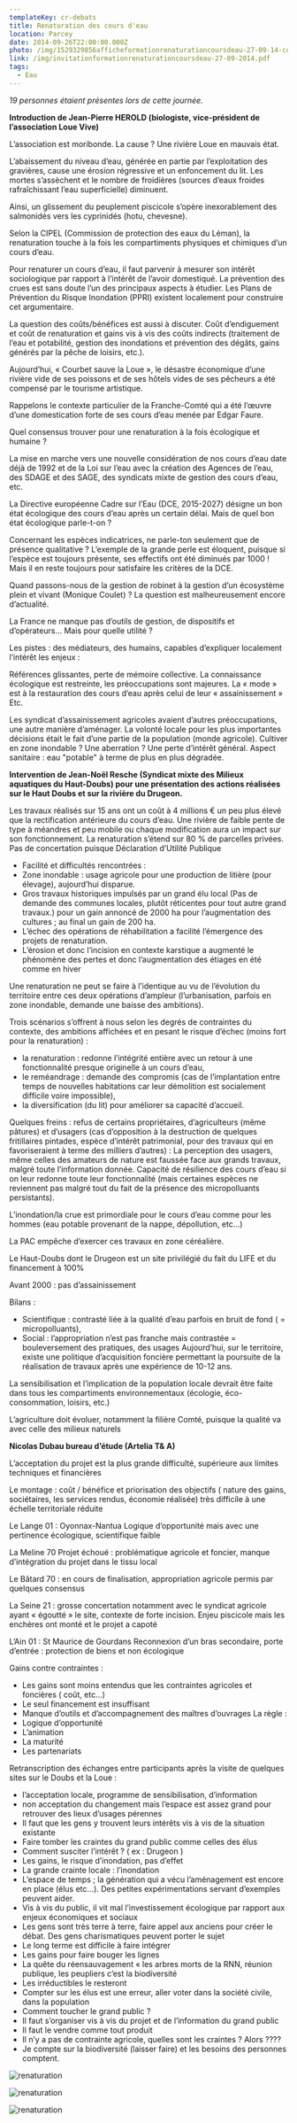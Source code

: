 ```yaml
---
templateKey: cr-debats
title: Renaturation des cours d'eau
location: Parcey
date: 2014-09-26T22:00:00.000Z
photo: /img/1529329856afficheformationrenaturationcoursdeau-27-09-14-compress.png
link: /img/invitationformationrenaturationcoursdeau-27-09-2014.pdf
tags:
  - Eau
---
```

*19 personnes étaient présentes lors de cette journée.*

**Introduction de Jean-Pierre HEROLD (biologiste, vice-président de l’association Loue Vive)**

L’association est moribonde. La cause ? Une rivière Loue en mauvais état.

L’abaissement du niveau d’eau, générée en partie par l’exploitation des gravières, cause une érosion régressive et un enfoncement du lit. Les mortes s’assèchent et le nombre de froidières (sources d’eaux froides rafraîchissant l’eau superficielle) diminuent.

Ainsi, un glissement du peuplement piscicole s’opère inexorablement des salmonidés vers les cyprinidés (hotu, chevesne).

Selon la CIPEL (Commission de protection des eaux du Léman), la renaturation touche à la fois les compartiments physiques et chimiques d’un cours d’eau.

Pour renaturer un cours d’eau, il faut parvenir à mesurer son intérêt sociologique par rapport à l’intérêt de l’avoir domestiqué. La prévention des crues est sans doute l’un des principaux aspects à étudier. Les Plans de Prévention du Risque Inondation (PPRI) existent localement pour construire cet argumentaire.

La question des coûts/bénéfices est aussi à discuter. Coût d’endiguement et coût de renaturation et gains vis à vis des coûts indirects (traitement de l’eau et potabilité, gestion des inondations et prévention des dégâts, gains générés par la pêche de loisirs, etc.).

Aujourd’hui, « Courbet sauve la Loue », le désastre économique d’une rivière vide de ses poissons et de ses hôtels vides de ses pêcheurs a été compensé par le tourisme artistique.

Rappelons le contexte particulier de la Franche-Comté qui a été l’œuvre d’une domestication forte de ses cours d’eau menée par Edgar Faure.

Quel consensus trouver pour une renaturation à la fois écologique et humaine ?

La mise en marche vers une nouvelle considération de nos cours d’eau date déjà de 1992 et de la Loi sur l’eau avec la création des Agences de l’eau, des SDAGE et des SAGE, des syndicats mixte de gestion des cours d’eau, etc.

La Directive européenne Cadre sur l’Eau (DCE, 2015-2027) désigne un bon état écologique des cours d’eau après un certain délai. Mais de quel bon état écologique parle-t-on ?

Concernant les espèces indicatrices, ne parle-ton seulement que de présence qualitative ? L’exemple de la grande perle est éloquent, puisque si l’espèce est toujours présente, ses effectifs ont été diminués par 1000 ! Mais il en reste toujours pour satisfaire les critères de la DCE.

Quand passons-nous de la gestion de robinet à la gestion d’un écosystème plein et vivant (Monique Coulet) ? La question est malheureusement encore d’actualité.

La France ne manque pas d’outils de gestion, de dispositifs et d’opérateurs… Mais pour quelle utilité ?

Les pistes : des médiateurs, des humains, capables d’expliquer localement l’intérêt les enjeux :

Références glissantes, perte de mémoire collective. La connaissance écologique est restreinte, les préoccupations sont majeures. La « mode » est à la restauration des cours d’eau après celui de leur « assainissement » Etc.

Les syndicat d’assainissement agricoles avaient d’autres préoccupations, une autre manière d’aménager. La volonté locale pour les plus importantes décisions était le fait d’une partie de la population (monde agricole). Cultiver en zone inondable ? Une aberration ? Une perte d’intérêt général. Aspect sanitaire : eau "potable" à terme de plus en plus dégradée.

**Intervention de Jean-Noël Resche (Syndicat mixte des Milieux aquatiques du Haut-Doubs) pour une présentation des actions réalisées sur le Haut Doubs et sur la rivière du Drugeon.**

Les travaux réalisés sur 15 ans ont un coût à 4 millions € un peu plus élevé que la rectification antérieure du cours d’eau. Une rivière de faible pente de type à méandres et peu mobile ou chaque modification aura un impact sur son fonctionnement. La renaturation s’étend sur 80 % de parcelles privées. Pas de concertation puisque Déclaration d’Utilité Publique

* Facilité et difficultés rencontrées :
* Zone inondable : usage agricole pour une production de litière (pour élevage), aujourd’hui disparue.
* Gros travaux historiques impulsés par un grand élu local (Pas de demande des communes locales, plutôt réticentes pour tout autre grand travaux.) pour un gain annoncé de 2000 ha pour l’augmentation des cultures ; au final un gain de 200 ha.
* L’échec des opérations de réhabilitation a facilité l’émergence des projets de renaturation.
* L’érosion et donc l’incision en contexte karstique a augmenté le phénomène des pertes et donc l’augmentation des étiages en été comme en hiver

Une renaturation ne peut se faire à l’identique au vu de l’évolution du territoire entre ces deux opérations d’ampleur (l’urbanisation, parfois en zone inondable, demande une baisse des ambitions).

Trois scénarios s’offrent à nous selon les degrés de contraintes du contexte, des ambitions affichées et en pesant le risque d’échec (moins fort pour la renaturation) :

* la renaturation : redonne l’intégrité entière avec un retour à une fonctionnalité presque originelle à un cours d’eau,
* le reméandrage : demande des compromis (cas de l’implantation entre temps de nouvelles habitations car leur démolition est socialement difficile voire impossible),
* la diversification (du lit) pour améliorer sa capacité d’accueil.

Quelques freins : refus de certains propriétaires, d’agriculteurs (même pâtures) et d’usagers (cas d’opposition à la destruction de quelques fritillaires pintades, espèce d’intérêt patrimonial, pour des travaux qui en favoriseraient à terme des milliers d’autres) : La perception des usagers, même celles des amateurs de nature est faussée face aux grands travaux, malgré toute l’information donnée. Capacité de résilience des cours d’eau si on leur redonne toute leur fonctionnalité (mais certaines espèces ne reviennent pas malgré tout du fait de la présence des micropolluants persistants).

L’inondation/la crue est primordiale pour le cours d’eau comme pour les hommes (eau potable provenant de la nappe, dépollution, etc…)

La PAC empêche d’exercer ces travaux en zone céréalière.

Le Haut-Doubs dont le Drugeon est un site privilégié du fait du LIFE et du financement à 100%

Avant 2000 : pas d’assainissement

Bilans :

* Scientifique : contrasté liée à la qualité d’eau parfois en bruit de fond ( = micropolluants),
* Social : l’appropriation n’est pas franche mais contrastée = bouleversement des pratiques, des usages Aujourd’hui, sur le territoire, existe une politique d’acquisition foncière permettant la poursuite de la réalisation de travaux après une expérience de 10-12 ans.

La sensibilisation et l’implication de la population locale devrait être faite dans tous les compartiments environnementaux (écologie, éco-consommation, loisirs, etc.)

L’agriculture doit évoluer, notamment la filière Comté, puisque la qualité va avec celle des milieux naturels

**Nicolas Dubau bureau d’étude (Artelia T& A)**

L’acceptation du projet est la plus grande difficulté, supérieure aux limites techniques et financières

Le montage : coût / bénéfice et priorisation des objectifs ( nature des gains, sociétaires, les services rendus, économie réalisée) très difficile à une échelle territoriale réduite

Le Lange 01 : Oyonnax-Nantua Logique d’opportunité mais avec une pertinence écologique, scientifique faible

La Meline 70 Projet échoué : problématique agricole et foncier, manque d’intégration du projet dans le tissu local

Le Bâtard 70 : en cours de finalisation, appropriation agricole permis par quelques consensus

La Seine 21 : grosse concertation notamment avec le syndicat agricole ayant « égoutté » le site, contexte de forte incision. Enjeu piscicole mais les enchères ont monté et le projet a capoté

L’Ain 01 : St Maurice de Gourdans Reconnexion d’un bras secondaire, porte d’entrée : protection de biens et non écologique

Gains contre contraintes :

* Les gains sont moins entendus que les contraintes agricoles et foncières ( coût, etc…)
* Le seul financement est insuffisant
* Manque d’outils et d’accompagnement des maîtres d’ouvrages La règle :
* Logique d’opportunité
* L’animation
* La maturité
* Les partenariats

Retranscription des échanges entre participants après la visite de quelques sites sur le Doubs et la Loue :

* l’acceptation locale, programme de sensibilisation, d’information
* non acceptation du changement mais l’espace est assez grand pour retrouver des lieux d’usages pérennes
* Il faut que les gens y trouvent leurs intérêts vis à vis de la situation existante
* Faire tomber les craintes du grand public comme celles des élus
* Comment susciter l’intérêt ? ( ex : Drugeon )
* Les gains, le risque d’inondation, pas d’effet
* La grande crainte locale : l’inondation
* L’espace de temps ; la génération qui a vécu l’aménagement est encore en place (élus etc…). Des petites expérimentations servant d’exemples peuvent aider.
* Vis à vis du public, il vit mal l’investissement écologique par rapport aux enjeux économiques et sociaux
* Les gens sont très terre à terre, faire appel aux anciens pour créer le débat. Des gens charismatiques peuvent porter le sujet
* Le long terme est difficile à faire intégrer
* Les gains pour faire bouger les lignes
* La quête du réensauvagement « les arbres morts de la RNN, réunion publique, les peupliers c’est la biodiversité
* Les irréductibles le resteront
* Compter sur les élus est une erreur, aller voter dans la société civile, dans la population
* Comment toucher le grand public ?
* Il faut s’organiser vis à vis du projet et de l’information du grand public
* Il faut le vendre comme tout produit
* Il n’y a pas de contrainte agricole, quelles sont les craintes ? Alors ????
* Je compte sur la biodiversité (laisser faire) et les besoins des personnes comptent.

![renaturation](/img/p1070709.jpg?nf_resize=fit&w=400#img-center "renaturation")

![renaturation](/img/p1070713.jpg?nf_resize=fit&w=400#img-center "renaturation")

![renaturation](/img/article-le-progres.jpg?nf_resize=fit&w=400#img-center "renaturation")